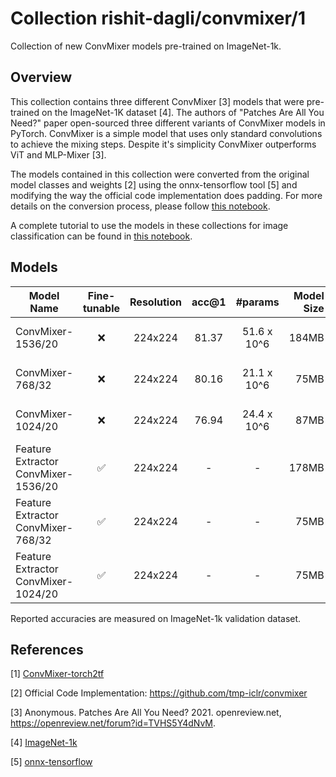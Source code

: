 # Collection rishit-dagli/convmixer/1
Collection of new ConvMixer models pre-trained on ImageNet-1k.

<!-- task: image-classification -->
<!-- network-architecture: convmixer -->
<!-- dataset: imagenet -->

## Overview

This collection contains three different ConvMixer [3] models that were pre-trained on the ImageNet-1K dataset [4]. The authors of "Patches Are All You Need?" paper open-sourced three different variants of ConvMixer models in PyTorch. ConvMixer is a simple model that uses only standard convolutions to achieve the mixing steps. Despite it's simplicity ConvMixer outperforms ViT and MLP-Mixer [3].

The models contained in this collection were converted from the original model classes and weights [2] using the onnx-tensorflow tool [5] and modifying the way the official code implementation does padding. For more details on the conversion process, please follow [this notebook](https://github.com/Rishit-dagli/ConvMixer-torch2tf/blob/main/conversion.ipynb).

A complete tutorial to  use the models in these collections for image classification can be found in [this notebook](https://github.com/Rishit-dagli/ConvMixer-torch2tf/blob/main/classification.ipynb).

## Models

| Model Name | Fine-tunable | Resolution | acc@1 | #params | Model Size | Link |
|------------|:---:|:---:|:---:|:---:|----------:|:--------------:|
| ConvMixer-1536/20 | ❌ | 224x224 | 81.37 | 51.6 x 10^6 | 184MB | [rishit-dagli/convmixer-1536-20/1](https://tfhub.dev/rishit-dagli/convmixer-1536-20/1) |
| ConvMixer-768/32 | ❌ | 224x224 | 80.16 | 21.1 x 10^6 | 75MB | [rishit-dagli/convmixer-768-32/1](https://tfhub.dev/rishit-dagli/convmixer-768-32/1) |
| ConvMixer-1024/20 | ❌ | 224x224 | 76.94 | 24.4 x 10^6 | 87MB | [rishit-dagli/convmixer-1024-20/1](https://tfhub.dev/rishit-dagli/convmixer-1024-20/1) |
| Feature Extractor ConvMixer-1536/20 | ✅ | 224x224 | - | - | 178MB | [rishit-dagli/convmixer-1536-20-fe/1](https://tfhub.dev/rishit-dagli/convmixer-1536-20-fe/1) |
| Feature Extractor ConvMixer-768/32 | ✅ | 224x224 | - | - | 75MB | [rishit-dagli/convmixer-1536-20-fe/1](https://tfhub.dev/rishit-dagli/convmixer-768-32-fe/1) |
| Feature Extractor ConvMixer-1024/20 | ✅ | 224x224 | - | - | 75MB | [rishit-dagli/convmixer-1536-20-fe/1](https://tfhub.dev/rishit-dagli/convmixer-1024-20-fe/1) |

Reported accuracies are measured on ImageNet-1k validation dataset.

## References

[1] [ConvMixer-torch2tf](https://github.com/Rishit-dagli/ConvMixer-torch2tf)

[2] Official Code Implementation: https://github.com/tmp-iclr/convmixer

[3] Anonymous. Patches Are All You Need? 2021. openreview.net, https://openreview.net/forum?id=TVHS5Y4dNvM.

[4] [ImageNet-1k](https://www.image-net.org/challenges/LSVRC/2012/index.php)

[5] [onnx-tensorflow](https://github.com/onnx/onnx-tensorflow)
